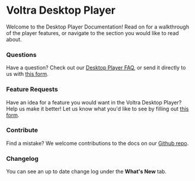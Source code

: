 # Voltra Desktop Player

Welcome to the Desktop Player Documentation! Read on for a walkthrough of the player features, or navigate to the section you would like to read about.

### Questions
Have a question? Check out our [Desktop Player FAQ](/desktop/faq.html), or send it directly to us with [this form](https://voltra.co/contact/).

### Feature Requests
Have an idea for a feature you would want in the Voltra Desktop Player? Help us make it better! Let us know what you'd like to see by filling out [this form](https://voltra.co/feedback/).

### Contribute

Find a mistake? We welcome contributions to the docs on our [Github repo](https://github.com/voltraco/docs).

### Changelog
You can see an up to date change log under the **What's New** tab.
